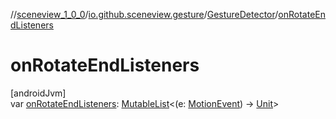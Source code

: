 //[sceneview_1_0_0](../../../index.md)/[io.github.sceneview.gesture](../index.md)/[GestureDetector](index.md)/[onRotateEndListeners](on-rotate-end-listeners.md)

# onRotateEndListeners

[androidJvm]\
var [onRotateEndListeners](on-rotate-end-listeners.md): [MutableList](https://kotlinlang.org/api/latest/jvm/stdlib/kotlin.collections/-mutable-list/index.html)&lt;(e: [MotionEvent](https://developer.android.com/reference/kotlin/android/view/MotionEvent.html)) -&gt; [Unit](https://kotlinlang.org/api/latest/jvm/stdlib/kotlin/-unit/index.html)&gt;
